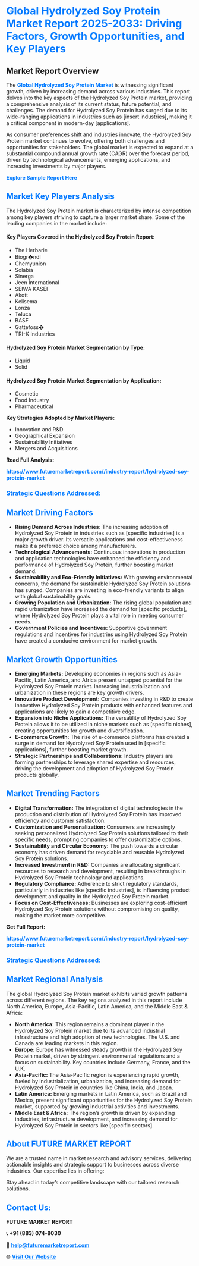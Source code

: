 <h1 style="color: #007BFF;">Global Hydrolyzed Soy Protein Market Report 2025-2033: Driving Factors, Growth Opportunities, and Key Players</h1>

<section id="overview">
<h2>Market Report Overview</h2>
<p>The <a href="https://www.futuremarketreport.com//industry-report/hydrolyzed-soy-protein-market" style="color: #007BFF; text-decoration: none;"><strong>Global Hydrolyzed Soy Protein Market</strong></a> is witnessing significant growth, driven by increasing demand across various industries. This report delves into the key aspects of the Hydrolyzed Soy Protein market, providing a comprehensive analysis of its current status, future potential, and challenges. The demand for Hydrolyzed Soy Protein has surged due to its wide-ranging applications in industries such as [insert industries], making it a critical component in modern-day [applications].</p>
<p>As consumer preferences shift and industries innovate, the Hydrolyzed Soy Protein market continues to evolve, offering both challenges and opportunities for stakeholders. The global market is expected to expand at a substantial compound annual growth rate (CAGR) over the forecast period, driven by technological advancements, emerging applications, and increasing investments by major players.</p>
</section>

<section id="overview">
<p><a href="https://www.futuremarketreport.com//request-sample/reportId=53472" style="color: #007BFF; text-decoration: none;"><strong>Explore Sample Report Here</strong></a></p>
</section>

<section id="key-players">
<h2 style="color: #007BFF;">Market Key Players Analysis</h2>
<p>The Hydrolyzed Soy Protein market is characterized by intense competition among key players striving to capture a larger market share. Some of the leading companies in the market include:</p>
<h4>Key Players Covered in the Hydrolyzed Soy Protein Report:</h4>
<ul><li>The Herbarie</li><li>Biogr�ndl</li><li>Chemyunion</li><li>Solabia</li><li>Sinerga</li><li>Jeen International</li><li>SEIWA KASEI</li><li>Akott</li><li>Kelisema</li><li>Lonza</li><li>Teluca</li><li>BASF</li><li>Gattefoss�</li><li>TRI-K Industries</li></ul>
<h4>Hydrolyzed Soy Protein Market Segmentation by Type:</h4>
<ul><li>Liquid</li><li>Solid</li></ul>

<h4>Hydrolyzed Soy Protein Market Segmentation by Application:</h4>
<ul><li>Cosmetic</li><li>Food Industry</li><li>Pharmaceutical</li></ul>
<p><strong>Key Strategies Adopted by Market Players:</strong></p>
<ul>
<li>Innovation and R&D</li>
<li>Geographical Expansion</li>
<li>Sustainability Initiatives</li>
<li>Mergers and Acquisitions</li>
</ul>
</section>

<section>
<p><strong>Read Full Analysis: </strong></p><a href="https://www.futuremarketreport.com//industry-report/hydrolyzed-soy-protein-market" style="color: #007BFF; text-decoration: none;"><strong>https://www.futuremarketreport.com//industry-report/hydrolyzed-soy-protein-market</strong></a>
<h3 style="color: #007BFF;">Strategic Questions Addressed:</h3>
</section>

<section id="driving-factors">
<h2 style="color: #007BFF;">Market Driving Factors</h2>
<ul>
<li><strong>Rising Demand Across Industries:</strong> The increasing adoption of Hydrolyzed Soy Protein in industries such as [specific industries] is a major growth driver. Its versatile applications and cost-effectiveness make it a preferred choice among manufacturers.</li>
<li><strong>Technological Advancements:</strong> Continuous innovations in production and application technologies have enhanced the efficiency and performance of Hydrolyzed Soy Protein, further boosting market demand.</li>
<li><strong>Sustainability and Eco-Friendly Initiatives:</strong> With growing environmental concerns, the demand for sustainable Hydrolyzed Soy Protein solutions has surged. Companies are investing in eco-friendly variants to align with global sustainability goals.</li>
<li><strong>Growing Population and Urbanization:</strong> The rising global population and rapid urbanization have increased the demand for [specific products], where Hydrolyzed Soy Protein plays a vital role in meeting consumer needs.</li>
<li><strong>Government Policies and Incentives:</strong> Supportive government regulations and incentives for industries using Hydrolyzed Soy Protein have created a conducive environment for market growth.</li>
</ul>
</section>

<section id="growth-opportunities">
<h2 style="color: #007BFF;">Market Growth Opportunities</h2>
<ul>
<li><strong>Emerging Markets:</strong> Developing economies in regions such as Asia-Pacific, Latin America, and Africa present untapped potential for the Hydrolyzed Soy Protein market. Increasing industrialization and urbanization in these regions are key growth drivers.</li>
<li><strong>Innovative Product Development:</strong> Companies investing in R&D to create innovative Hydrolyzed Soy Protein products with enhanced features and applications are likely to gain a competitive edge.</li>
<li><strong>Expansion into Niche Applications:</strong> The versatility of Hydrolyzed Soy Protein allows it to be utilized in niche markets such as [specific niches], creating opportunities for growth and diversification.</li>
<li><strong>E-commerce Growth:</strong> The rise of e-commerce platforms has created a surge in demand for Hydrolyzed Soy Protein used in [specific applications], further boosting market growth.</li>
<li><strong>Strategic Partnerships and Collaborations:</strong> Industry players are forming partnerships to leverage shared expertise and resources, driving the development and adoption of Hydrolyzed Soy Protein products globally.</li>
</ul>
</section>

<section id="trending-factors">
<h2 style="color: #007BFF;">Market Trending Factors</h2>
<ul>
<li><strong>Digital Transformation:</strong> The integration of digital technologies in the production and distribution of Hydrolyzed Soy Protein has improved efficiency and customer satisfaction.</li>
<li><strong>Customization and Personalization:</strong> Consumers are increasingly seeking personalized Hydrolyzed Soy Protein solutions tailored to their specific needs, prompting companies to offer customizable options.</li>
<li><strong>Sustainability and Circular Economy:</strong> The push towards a circular economy has driven demand for recyclable and reusable Hydrolyzed Soy Protein solutions.</li>
<li><strong>Increased Investment in R&D:</strong> Companies are allocating significant resources to research and development, resulting in breakthroughs in Hydrolyzed Soy Protein technology and applications.</li>
<li><strong>Regulatory Compliance:</strong> Adherence to strict regulatory standards, particularly in industries like [specific industries], is influencing product development and quality in the Hydrolyzed Soy Protein market.</li>
<li><strong>Focus on Cost-Effectiveness:</strong> Businesses are exploring cost-efficient Hydrolyzed Soy Protein solutions without compromising on quality, making the market more competitive.</li>
</ul>
</section>

<section>
<p><strong>Get Full Report: </strong></p><a href="https://www.futuremarketreport.com//industry-report/hydrolyzed-soy-protein-market" style="color: #007BFF; text-decoration: none;"><strong>https://www.futuremarketreport.com//industry-report/hydrolyzed-soy-protein-market</strong></a>
<h3 style="color: #007BFF;">Strategic Questions Addressed:</h3>
</section>


<section id="regional-analysis">
<h2 style="color: #007BFF;">Market Regional Analysis</h2>
<p>The global Hydrolyzed Soy Protein market exhibits varied growth patterns across different regions. The key regions analyzed in this report include North America, Europe, Asia-Pacific, Latin America, and the Middle East & Africa:</p>
<ul>
<li><strong>North America:</strong> This region remains a dominant player in the Hydrolyzed Soy Protein market due to its advanced industrial infrastructure and high adoption of new technologies. The U.S. and Canada are leading markets in this region.</li>
<li><strong>Europe:</strong> Europe has witnessed steady growth in the Hydrolyzed Soy Protein market, driven by stringent environmental regulations and a focus on sustainability. Key countries include Germany, France, and the U.K.</li>
<li><strong>Asia-Pacific:</strong> The Asia-Pacific region is experiencing rapid growth, fueled by industrialization, urbanization, and increasing demand for Hydrolyzed Soy Protein in countries like China, India, and Japan.</li>
<li><strong>Latin America:</strong> Emerging markets in Latin America, such as Brazil and Mexico, present significant opportunities for the Hydrolyzed Soy Protein market, supported by growing industrial activities and investments.</li>
<li><strong>Middle East & Africa:</strong> The region’s growth is driven by expanding industries, infrastructure development, and increasing demand for Hydrolyzed Soy Protein in sectors like [specific sectors].</li>
</ul>
</section>

<footer>
<h2 style="color: #007BFF;">About FUTURE MARKET REPORT</h2>
<p>We are a trusted name in market research and advisory services, delivering actionable insights and strategic support to businesses across diverse industries. Our expertise lies in offering:</p>

<p>Stay ahead in today’s competitive landscape with our tailored research solutions.</p>

<h2 style="color: #007BFF;">Contact Us:</h2>
<p><strong>FUTURE MARKET REPORT</strong></p>
<p>📞 <strong>+91 (883) 074-8030</strong></p>
<p>📧 <strong><a href="mailto:help@futuremarketreport.com" style="color: #007BFF;">help@futuremarketreport.com</a></strong></p>
<p>🌐 <strong><a href="https://www.futuremarketreport.com/" style="color: #007BFF;">Visit Our Website</a></strong></p>
</footer>